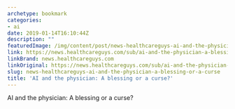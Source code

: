 ```yaml
---
archetype: bookmark
categories:
- ai
date: 2019-01-14T16:10:44Z
description: ""
featuredImage: /img/content/post/news-healthcareguys-ai-and-the-physician-a-blessing-or-a-curse.jpg
link: https://news.healthcareguys.com/sub/ai-and-the-physician-a-blessing-or-a-curse/
linkBrand: news.healthcareguys.com
linkOriginal: https://news.healthcareguys.com/sub/ai-and-the-physician-a-blessing-or-a-curse/
slug: news-healthcareguys-ai-and-the-physician-a-blessing-or-a-curse
title: 'AI and the physician: A blessing or a curse?'
---
```

AI and the physician: A blessing or a curse?